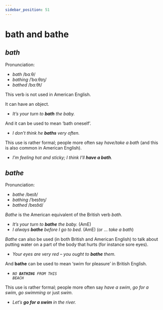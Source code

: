 ```yaml
---
sidebar_position: 51
---
```


# bath and bathe

## *bath*

Pronunciation:

- *bath* /bɑːθ/
- *bathing* /ˈbɑːθɪŋ/
- *bathed* /bɑːθt/

This verb is not used in American English.

It can have an object.

- *It’s your turn to **bath** the baby.*

And it can be used to mean ‘bath oneself’.

- *I don’t think he **baths** very often.*

This use is rather formal; people more often say *have*/*take* *a bath* (and this is also common in American English).

- *I’m feeling hot and sticky; I think I’ll **have a bath**.*

## *bathe*

Pronunciation:

- *bathe* /beɪð/
- *bathing* /ˈbeɪðɪŋ/
- *bathed* /beɪðd/

*Bathe* is the American equivalent of the British verb *bath*.

- *It’s your turn to **bathe** the baby.* (AmE)
- *I always **bathe** before I go to bed.* (AmE) (or … *take a bath*)

*Bathe* can also be used (in both British and American English) to talk about putting water on a part of the body that hurts (for instance sore eyes).

- *Your eyes are very red – you ought to **bathe** them.*

And ****bathe**** can be used to mean ‘swim for pleasure’ in British English.

- <code><em>NO <strong>BATHING</strong> FROM THIS BEACH</em></code>

This use is rather formal; people more often say *have a swim*, *go for a swim*, *go swimming* or just *swim*.

- *Let’s **go for a swim** in the river.*
